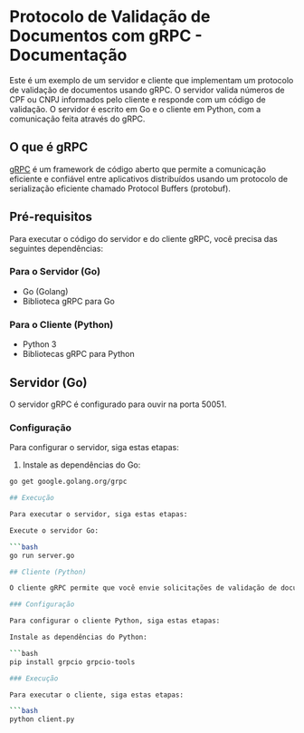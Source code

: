 # Protocolo de Validação de Documentos com gRPC - Documentação

Este é um exemplo de um servidor e cliente que implementam um protocolo de validação de documentos usando gRPC. O servidor valida números de CPF ou CNPJ informados pelo cliente e responde com um código de validação. O servidor é escrito em Go e o cliente em Python, com a comunicação feita através do gRPC.

## O que é gRPC

[gRPC](https://grpc.io/) é um framework de código aberto que permite a comunicação eficiente e confiável entre aplicativos distribuídos usando um protocolo de serialização eficiente chamado Protocol Buffers (protobuf).

## Pré-requisitos

Para executar o código do servidor e do cliente gRPC, você precisa das seguintes dependências:

### Para o Servidor (Go)

- Go (Golang)
- Biblioteca gRPC para Go

### Para o Cliente (Python)

- Python 3
- Bibliotecas gRPC para Python

## Servidor (Go)

O servidor gRPC é configurado para ouvir na porta 50051.

### Configuração

Para configurar o servidor, siga estas etapas:

1. Instale as dependências do Go:

```bash
go get google.golang.org/grpc

## Execução

Para executar o servidor, siga estas etapas:

Execute o servidor Go:

```bash
go run server.go

## Cliente (Python)

O cliente gRPC permite que você envie solicitações de validação de documentos para o servidor.

### Configuração

Para configurar o cliente Python, siga estas etapas:

Instale as dependências do Python:

```bash
pip install grpcio grpcio-tools

### Execução

Para executar o cliente, siga estas etapas:

```bash
python client.py

